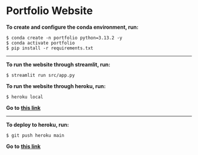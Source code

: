 
# Portfolio Website

**To create and configure the conda environment, run:**
```shell
$ conda create -n portfolio python=3.13.2 -y
$ conda activate portfolio
$ pip install -r requirements.txt
```
---

**To run the website through streamlit, run:**
```shell
$ streamlit run src/app.py
```

**To run the website through heroku, run:**
```shell
$ heroku local
```

**Go to** [**this link**](http://localhost:5006/)

---

**To deploy to heroku, run:**
```shell
$ git push heroku main
```

**Go to** [**this link**](https://mpetrou-0a3265da69c9.herokuapp.com/)
